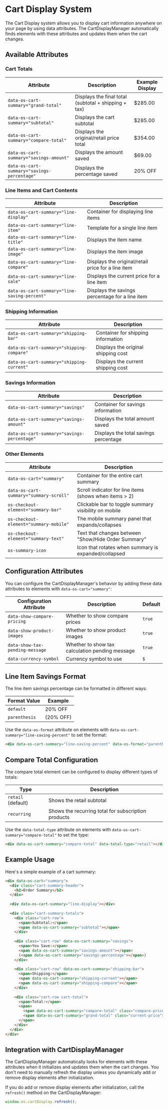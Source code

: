 # Cart Display System

The Cart Display system allows you to display cart information anywhere on your page by using data attributes. The CartDisplayManager automatically finds elements with these attributes and updates them when the cart changes.

## Available Attributes

### Cart Totals

| Attribute | Description | Example Display |
|-----------|-------------|-----------------|
| `data-os-cart-summary="grand-total"` | Displays the final total (subtotal + shipping + tax) | $285.00 |
| `data-os-cart-summary="subtotal"` | Displays the cart subtotal | $285.00 |
| `data-os-cart-summary="compare-total"` | Displays the original/retail price total | $354.00 |
| `data-os-cart-summary="savings-amount"` | Displays the amount saved | $69.00 |
| `data-os-cart-summary="savings-percentage"` | Displays the percentage saved | 20% OFF |

### Line Items and Cart Contents

| Attribute | Description |
|-----------|-------------|
| `data-os-cart-summary="line-display"` | Container for displaying line items |
| `data-os-cart-summary="line-item"` | Template for a single line item |
| `data-os-cart-summary="line-title"` | Displays the item name |
| `data-os-cart-summary="line-image"` | Displays the item image |
| `data-os-cart-summary="line-compare"` | Displays the original/retail price for a line item |
| `data-os-cart-summary="line-sale"` | Displays the current price for a line item |
| `data-os-cart-summary="line-saving-percent"` | Displays the savings percentage for a line item |

### Shipping Information

| Attribute | Description |
|-----------|-------------|
| `data-os-cart-summary="shipping-bar"` | Container for shipping information |
| `data-os-cart-summary="shipping-compare"` | Displays the original shipping cost |
| `data-os-cart-summary="shipping-current"` | Displays the current shipping cost |

### Savings Information

| Attribute | Description |
|-----------|-------------|
| `data-os-cart-summary="savings"` | Container for savings information |
| `data-os-cart-summary="savings-amount"` | Displays the total amount saved |
| `data-os-cart-summary="savings-percentage"` | Displays the total savings percentage |

### Other Elements

| Attribute | Description |
|-----------|-------------|
| `data-os-cart="summary"` | Container for the entire cart summary |
| `data-os-cart-summary="summary-scroll"` | Scroll indicator for line items (shows when items > 2) |
| `os-checkout-element="summary-bar"` | Clickable bar to toggle summary visibility on mobile |
| `os-checkout-element="summary-mobile"` | The mobile summary panel that expands/collapses |
| `os-checkout-element="summary-text"` | Text that changes between "Show/Hide Order Summary" |
| `os-summary-icon` | Icon that rotates when summary is expanded/collapsed |

## Configuration Attributes

You can configure the CartDisplayManager's behavior by adding these data attributes to elements with `data-os-cart="summary"`:

| Configuration Attribute | Description | Default |
|-------------------------|-------------|---------|
| `data-show-compare-pricing` | Whether to show compare prices | `true` |
| `data-show-product-images` | Whether to show product images | `true` |
| `data-show-tax-pending-message` | Whether to show tax calculation pending message | `true` |
| `data-currency-symbol` | Currency symbol to use | `$` |

## Line Item Savings Format

The line item savings percentage can be formatted in different ways:

| Format Value | Example |
|--------------|---------|
| `default` | 20% OFF |
| `parenthesis` | (20% OFF) |

Use the `data-os-format` attribute on elements with `data-os-cart-summary="line-saving-percent"` to set the format:

```html
<div data-os-cart-summary="line-saving-percent" data-os-format="parenthesis"></div>
```

## Compare Total Configuration

The compare total element can be configured to display different types of totals:

| Type | Description |
|------|-------------|
| `retail` (default) | Shows the retail subtotal |
| `recurring` | Shows the recurring total for subscription products |

Use the `data-total-type` attribute on elements with `data-os-cart-summary="compare-total"` to set the type:

```html
<div data-os-cart-summary="compare-total" data-total-type="retail"></div>
```

## Example Usage

Here's a simple example of a cart summary:

```html
<div data-os-cart="summary">
  <div class="cart-summary-header">
    <h2>Order Summary</h2>
  </div>
  
  <div data-os-cart-summary="line-display"></div>
  
  <div class="cart-summary-totals">
    <div class="cart-row">
      <span>Subtotal:</span>
      <span data-os-cart-summary="subtotal"></span>
    </div>
    
    <div class="cart-row" data-os-cart-summary="savings">
      <span>You Save:</span>
      <span data-os-cart-summary="savings-amount"></span>
      (<span data-os-cart-summary="savings-percentage"></span>)
    </div>
    
    <div class="cart-row" data-os-cart-summary="shipping-bar">
      <span>Shipping:</span>
      <span data-os-cart-summary="shipping-current"></span>
      <span data-os-cart-summary="shipping-compare"></span>
    </div>
    
    <div class="cart-row cart-total">
      <span>Total:</span>
      <span>
        <span data-os-cart-summary="compare-total" class="compare-price"></span>
        <span data-os-cart-summary="grand-total" class="current-price"></span>
      </span>
    </div>
  </div>
</div>
```

## Integration with CartDisplayManager

The CartDisplayManager automatically looks for elements with these attributes when it initializes and updates them when the cart changes. You don't need to manually refresh the display unless you dynamically add or remove display elements after initialization.

If you do add or remove display elements after initialization, call the `refresh()` method on the CartDisplayManager:

```javascript
window.os.cartDisplay.refresh();
``` 